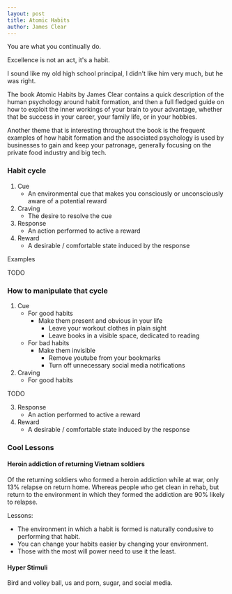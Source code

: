 ```yaml
---
layout: post
title: Atomic Habits
author: James Clear
---
```


You are what you continually do.

Excellence is not an act, it's a habit.

I sound like my old high school principal, I didn't like him very much, but he was right.

The book Atomic Habits by James Clear contains a quick description of the human psychology around habit formation, and then a full fledged guide on how to exploit the inner workings of your brain to your advantage, whether that be success in your career, your family life, or in your hobbies.

Another theme that is interesting throughout the book is the frequent examples of how habit formation and the associated psychology is used by businesses to gain and keep your patronage, generally focusing on the private food industry and big tech.

### Habit cycle

1. Cue
   * An environmental cue that makes you consciously or unconsciously aware of a potential reward
2. Craving
   * The desire to resolve the cue
3. Response
   * An action performed to active a reward
4. Reward
   * A desirable / comfortable state induced by the response

Examples

TODO

### How to manipulate that cycle

1. Cue
   * For good habits
     * Make them present and obvious in your life
       * Leave your workout clothes in plain sight
       * Leave books in a visible space, dedicated to reading
   * For bad habits
     * Make them invisible
       * Remove youtube from your bookmarks
       * Turn off unnecessary social media notifications
2. Craving
   * For good habits

TODO

3. Response
   * An action performed to active a reward
4. Reward
   * A desirable / comfortable state induced by the response

### Cool Lessons
#### Heroin addiction of returning Vietnam soldiers

Of the returning soldiers who formed a heroin addiction while at war, only 13% relapse on return home. Whereas people who get clean in rehab, but return to the environment in which they formed the addiction are 90% likely to relapse.

Lessons:
* The environment in which a habit is formed is naturally condusive to performing that habit. 
* You can change your habits easier by changing your environment. 
* Those with the most will power need to use it the least.

#### Hyper Stimuli

Bird and volley ball, us and porn, sugar, and social media.